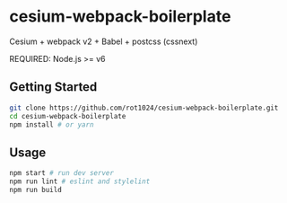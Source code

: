 # cesium-webpack-boilerplate

Cesium + webpack v2 + Babel + postcss (cssnext)

REQUIRED: Node.js >= v6

## Getting Started

```sh
git clone https://github.com/rot1024/cesium-webpack-boilerplate.git
cd cesium-webpack-boilerplate
npm install # or yarn
```

## Usage

```sh
npm start # run dev server
npm run lint # eslint and stylelint
npm run build
```
